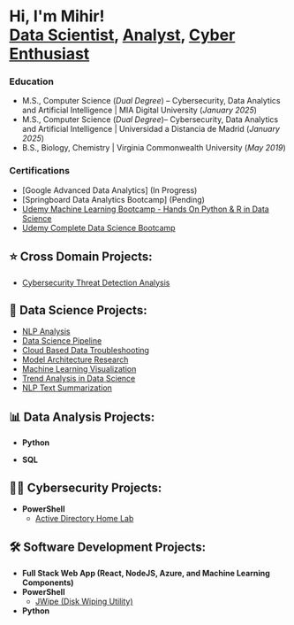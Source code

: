 <h1>Hi, I'm Mihir! <br/><a href="https://github.com/aminmgk">Data Scientist</a>, <a href="https://www.linkedin.com/in/aminmgk/">Analyst</a>, <a href="https://www.linkedin.com/in/aminmgk/">Cyber Enthusiast</a>


### Education
- M.S., Computer Science (*Dual Degree*) – Cybersecurity, Data Analytics and Artificial Intelligence | MIA Digital University (_January 2025_)
- M.S., Computer Science (*Dual Degree*)– Cybersecurity, Data Analytics and Artificial Intelligence | Universidad a Distancia de Madrid (_January 2025_)
- B.S., Biology, Chemistry | Virginia Commonwealth University (_May 2019_)

### Certifications
  - [Google Advanced Data Analytics] (In Progress)
  - [Springboard Data Analytics Bootcamp] (Pending)
  - [Udemy Machine Learning Bootcamp - Hands On Python & R in Data Science](https://www.udemy.com/certificate/UC-6238a1b4-a578-46c4-9867-edb088cb08c0/)
  - [Udemy Complete Data Science Bootcamp](https://www.udemy.com/certificate/UC-9d16b8e8-658b-43bf-94d6-05d400fd95d5/)


<h2>⭐ Cross Domain Projects:</h2>

  - [Cybersecurity Threat Detection Analysis](https://github.com/aminmgk/Cybersecurity-Threat-Detection-Analysis)


<h2>🤖 Data Science Projects:</h2>

  - [NLP Analysis](https://github.com/aminmgk/NLP-Insights)
  - [Data Science Pipeline](https://github.com/aminmgk/Data-Science-Pipeline)
  - [Cloud Based Data Troubleshooting](https://github.com/aminmgk/Cloud-Based-Data-Troubleshooting)
  - [Model Architecture Research](https://github.com/aminmgk/Model-Architecture-Research)
  - [Machine Learning Visualization](https://github.com/aminmgk/ML-Visualization)
  - [Trend Analysis in Data Science](https://github.com/aminmgk/Trend-Analysis-DS)
  - [NLP Text Summarization](https://github.com/aminmgk/NLP-Text-Summarization)

<h2>📊 Data Analysis Projects:</h2>

- <b>Python</b>

- <b>SQL</b>


<h2>👨‍💻 Cybersecurity Projects:</h2>

- <b>PowerShell</b>
  - [Active Directory Home Lab](https://github.com/aminmgk/ActiveDirectoryLab)


<h2>🛠️ Software Development Projects:</h2>

- <b>Full Stack Web App (React, NodeJS, Azure, and Machine Learning Components)</b>
  <!-- [Image Analysis Middleware](https://github.com/joshmadakor1/4chan-Image-Analysis-Middleware-C964) <b><i>(Potentially NSFW)</b></i> -->
- <b>PowerShell</b>
  - [JWipe (Disk Wiping Utility)](https://github.com/aminmgk/Jwipe.PowerShell)
  <!-- [Windows EventLog: Failed RDP Logins Source IP to full GeoData Conversion](https://github.com/joshmadakor1/Sentinel-Lab)
  - [Active Directory Bulk User Creation](https://github.com/joshmadakor1/AD_PS)
  - [FIM (File Integrity Monitor)](https://github.com/joshmadakor1/PowerShell-Integrity-FIM) -->
- <b>Python</b>
  <!-- - [Package Delivery Application (Datastructures and Algorithms Demo)](https://github.com/joshmadakor1/Package-Delivery-Pathfinding-Algorithm) -->

